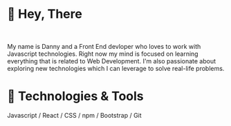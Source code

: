 <h1>👋 Hey, There</h1>
<br>
<p>
  My name is Danny and a Front End devloper who loves to work with Javascript technologies. Right now my mind is focused on learning everything that is related to Web Development. I'm also passionate about exploring new technologies which I can leverage to solve real-life problems. 
  </p>
<h1>🔧 Technologies & Tools</h1>
<p>
  Javascript / React / CSS / npm / Bootstrap / Git
  </p>


<!---
dz149131/dz149131 is a ✨ special ✨ repository because its `README.md` (this file) appears on your GitHub profile.
You can click the Preview link to take a look at your changes.
--->
